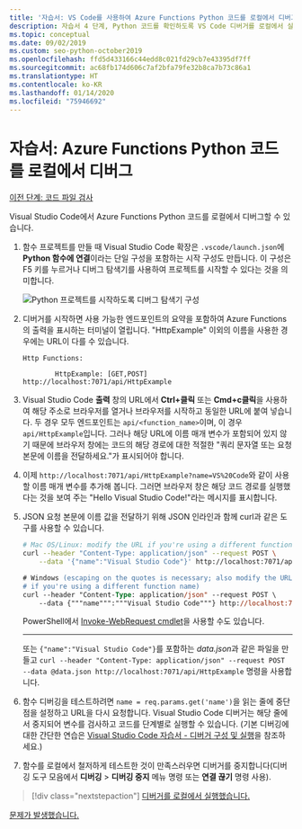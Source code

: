 ```yaml
---
title: '자습서: VS Code를 사용하여 Azure Functions Python 코드를 로컬에서 디버그'
description: 자습서 4 단계, Python 코드를 확인하도록 VS Code 디버거를 로컬에서 실행
ms.topic: conceptual
ms.date: 09/02/2019
ms.custom: seo-python-october2019
ms.openlocfilehash: ffd5d433166c44edd8c021fd29cb7e43395df7ff
ms.sourcegitcommit: ac68fb174d606c7af2bfa79fe32b8ca7b73c86a1
ms.translationtype: HT
ms.contentlocale: ko-KR
ms.lasthandoff: 01/14/2020
ms.locfileid: "75946692"
---
```

# <a name="tutorial-debug-the-azure-functions-python-code-locally"></a>자습서: Azure Functions Python 코드를 로컬에서 디버그

[이전 단계: 코드 파일 검사](tutorial-vs-code-serverless-python-03.md)

Visual Studio Code에서 Azure Functions Python 코드를 로컬에서 디버그할 수 있습니다.

1. 함수 프로젝트를 만들 때 Visual Studio Code 확장은 `.vscode/launch.json`에 **Python 함수에 연결**이라는 단일 구성을 포함하는 시작 구성도 만듭니다. 이 구성은 F5 키를 누르거나 디버그 탐색기를 사용하여 프로젝트를 시작할 수 있다는 것을 의미합니다.

    ![Python 프로젝트를 시작하도록 디버그 탐색기 구성](media/tutorial-vs-code-serverless-python/configuration-to-start-a-python-project-for-debugging.png)

1. 디버거를 시작하면 사용 가능한 엔드포인트의 요약을 포함하여 Azure Functions의 출력을 표시하는 터미널이 열립니다. "HttpExample" 이외의 이름을 사용한 경우에는 URL이 다를 수 있습니다.

    ```output
    Http Functions:

            HttpExample: [GET,POST] http://localhost:7071/api/HttpExample
    ```

1. Visual Studio Code **출력** 창의 URL에서 **Ctrl+클릭** 또는 **Cmd+c클릭**을 사용하여 해당 주소로 브라우저를 열거나 브라우저를 시작하고 동일한 URL에 붙여 넣습니다. 두 경우 모두 엔드포인트는 `api/<function_name>`이며, 이 경우 `api/HttpExample`입니다. 그러나 해당 URL에 이름 매개 변수가 포함되어 있지 않기 때문에 브라우저 창에는 코드의 해당 경로에 대한 적절한 "쿼리 문자열 또는 요청 본문에 이름을 전달하세요."가 표시되어야 합니다.

1. 이제 `http://localhost:7071/api/HttpExample?name=VS%20Code`와 같이 사용할 이름 매개 변수를 추가해 봅니다. 그러면 브라우저 창은 해당 코드 경로를 실행했다는 것을 보여 주는 "Hello Visual Studio Code!"라는 메시지를 표시합니다.

1. JSON 요청 본문에 이름 값을 전달하기 위해 JSON 인라인과 함께 curl과 같은 도구를 사용할 수 있습니다.

    ```bash
    # Mac OS/Linux: modify the URL if you're using a different function name
    curl --header "Content-Type: application/json" --request POST \
        --data '{"name":"Visual Studio Code"}' http://localhost:7071/api/HttpExample
    ```

    ```ps
    # Windows (escaping on the quotes is necessary; also modify the URL
    # if you're using a different function name)
    curl --header "Content-Type: application/json" --request POST \
        --data {"""name""":"""Visual Studio Code"""} http://localhost:7071/api/HttpExample
    ```

    PowerShell에서 [Invoke-WebRequest cmdlet](/powershell/module/microsoft.powershell.utility/invoke-webrequest?view=powershell-6)을 사용할 수도 있습니다.

    ---

    또는 `{"name":"Visual Studio Code"}`를 포함하는 *data.json*과 같은 파일을 만들고 `curl --header "Content-Type: application/json" --request POST --data @data.json http://localhost:7071/api/HttpExample` 명령을 사용합니다.

1. 함수 디버깅을 테스트하려면 `name = req.params.get('name')`을 읽는 줄에 중단점을 설정하고 URL을 다시 요청합니다. Visual Studio Code 디버거는 해당 줄에서 중지되어 변수를 검사하고 코드를 단계별로 실행할 수 있습니다. (기본 디버깅에 대한 간단한 연습은 [Visual Studio Code 자습서 - 디버거 구성 및 실행](https://code.visualstudio.com/docs/python/python-tutorial#configure-and-run-the-debugger)을 참조하세요.)

1. 함수를 로컬에서 철저하게 테스트한 것이 만족스러우면 디버거를 중지합니다(디버깅 도구 모음에서 **디버깅** > **디버깅 중지** 메뉴 명령 또는 **연결 끊기** 명령 사용).

> [!div class="nextstepaction"]
> [디버거를 로컬에서 실행했습니다.](tutorial-vs-code-serverless-python-05.md)

[문제가 발생했습니다.](https://www.research.net/r/PWZWZ52?tutorial=vscode-functions-python&step=04-test-debug)
